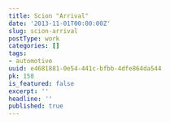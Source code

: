 ```yaml
---
title: Scion "Arrival"
date: '2013-11-01T00:00:00Z'
slug: scion-arrival
postType: work
categories: []
tags:
- automotive
uuid: e4681881-0e54-441c-bfbb-4dfe864da544
pk: 158
is_featured: false
excerpt: ''
headline: ''
published: true
---
```


